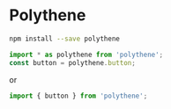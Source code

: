 # Polythene

```bash
npm install --save polythene
```

```javascript
import * as polythene from 'polythene';
const button = polythene.button;
```
or
```javascript
import { button } from 'polythene';
```